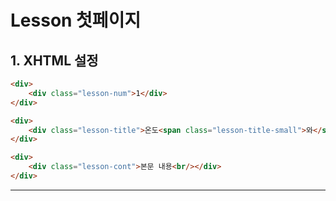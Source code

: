 # Lesson 첫페이지

## 1. XHTML 설정
```html
<div>
    <div class="lesson-num">1</div>
</div>

<div>
    <div class="lesson-title">온도<span class="lesson-title-small">와</span> 열</div>
</div>

<div>
    <div class="lesson-cont">본문 내용<br/></div>
</div>
```
***
